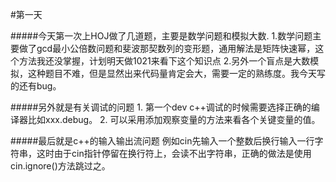 #第一天

#####今天第一次上HOJ做了几道题，主要是数学问题和模拟大数.
    1.数学问题主要做了gcd最小公倍数问题和斐波那契数列的变形题，通用解法是矩阵快速幂，这个方法我还没掌握，计划明天做1021来看下这个知识点
    2.另外一个盲点是大数模拟，这种题目不难，但是显然出来代码量肯定会大，需要一定的熟练度。我今天写的还有bug。 

#####另外就是有关调试的问题
    1. 第一个dev c++调试的时候需要选择正确的编译器比如xxx.debug。
    2. 可以采用添加观察变量的方法来看各个关键变量的值。
   
#####最后就是c++的输入输出流问题
    例如cin先输入一个整数后换行输入一行字符串，这时由于cin指针停留在换行符上，会读不出字符串，正确的做法是使用cin.ignore()方法跳过之。